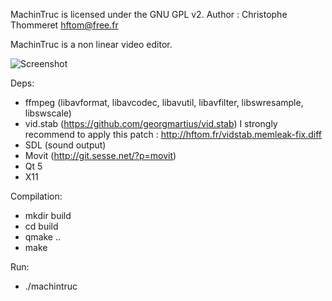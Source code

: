 MachinTruc is licensed under the GNU GPL v2.
Author : Christophe Thommeret <hftom@free.fr>

MachinTruc is a non linear video editor.

![Screenshot](http://hftom.fr/machintruc-sshot.jpg)

Deps:
- ffmpeg (libavformat, libavcodec, libavutil, libavfilter, libswresample, libswscale)
- vid.stab (https://github.com/georgmartius/vid.stab)
	I strongly recommend to apply this patch : http://hftom.fr/vidstab.memleak-fix.diff
- SDL (sound output)
- Movit (http://git.sesse.net/?p=movit)
- Qt 5
- X11

Compilation:
- mkdir build
- cd build
- qmake ..
- make

Run:
- ./machintruc
